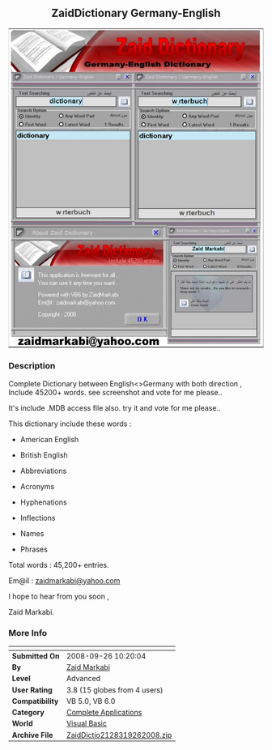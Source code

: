 ﻿<div align="center">

## ZaidDictionary Germany\-English

<img src="PIC20089261320334490.jpg">
</div>

### Description

Complete Dictionary between English&lt;&gt;Germany with both direction , Include 45200+ words. see screenshot and vote for me please..

It's include .MDB access file also. try it and vote for me please..

This dictionary include these words :

* American English

* British English

* Abbreviations

* Acronyms

* Hyphenations

* Inflections

* Names

* Phrases

Total words : 45,200+ entries.

Em@il : zaidmarkabi@yahoo.com

I hope to hear from you soon ,

Zaid Markabi.
 
### More Info
 


<span>             |<span>
---                |---
**Submitted On**   |2008-09-26 10:20:04
**By**             |[Zaid Markabi](https://github.com/Planet-Source-Code/PSCIndex/blob/master/ByAuthor/zaid-markabi.md)
**Level**          |Advanced
**User Rating**    |3.8 (15 globes from 4 users)
**Compatibility**  |VB 5\.0, VB 6\.0
**Category**       |[Complete Applications](https://github.com/Planet-Source-Code/PSCIndex/blob/master/ByCategory/complete-applications__1-27.md)
**World**          |[Visual Basic](https://github.com/Planet-Source-Code/PSCIndex/blob/master/ByWorld/visual-basic.md)
**Archive File**   |[ZaidDictio2128319262008\.zip](https://github.com/Planet-Source-Code/zaid-markabi-zaiddictionary-germany-english__1-71127/archive/master.zip)








